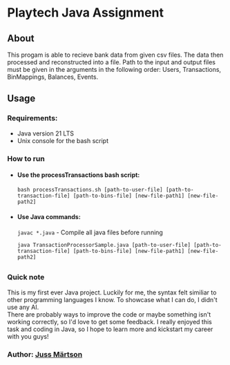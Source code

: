 # Playtech Java Assignment

## About
This progam is able to recieve bank data from given csv files. The data then processed and reconstructed into a file. Path to the input and output files must be given in the arguments in the following order: Users, Transactions, BinMappings, Balances, Events.

 ## Usage

 ### Requirements: 
 * Java version 21 LTS 
 * Unix console for the bash script 

### How to run
* #### Use the processTransactions bash script:    
  ``bash processTransactions.sh [path-to-user-file] [path-to-transaction-file] [path-to-bins-file] [new-file-path1] [new-file-path2]``

* #### Use Java commands:    
  ``javac *.java`` - Compile all java files before running

  ``java TransactionProcessorSample.java [path-to-user-file] [path-to-transaction-file] [path-to-bins-file] [new-file-path1] [new-file-path2]``
  
##
### Quick note 

This is my first ever Java project. Luckily for me, the syntax felt similiar to other programming languages I know. To showcase what I can do, I didn't use any AI.    
There are probably ways to improve the code or maybe something isn't working correctly, so I'd love to get some feedback. I really enjoyed this task and coding in Java, so I hope to learn more and kickstart my career with you guys!

### Author: [Juss Märtson](https://www.linkedin.com/in/juss-märtson/)